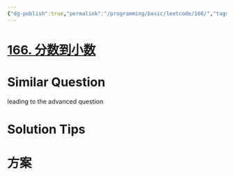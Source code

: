 ```yaml
---
{"dg-publish":true,"permalink":"/programming/basic/leetcode/166/","tags":["leetcode/math/high-precision-computation","leetcode/hash-table","leetcode/unsolved"]}
---
```



# [166. 分数到小数](https://leetcode.cn/problems/fraction-to-recurring-decimal/)

# Similar Question

leading to the advanced question

# Solution Tips

# 方案

